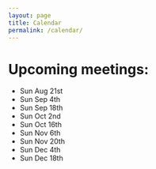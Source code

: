 ```yaml
---
layout: page
title: Calendar
permalink: /calendar/
---
```


# Upcoming meetings:
- Sun Aug 21st
- Sun Sep 4th
- Sun Sep 18th
- Sun Oct 2nd
- Sun Oct 16th
- Sun Nov 6th
- Sun Nov 20th
- Sun Dec 4th
- Sun Dec 18th
